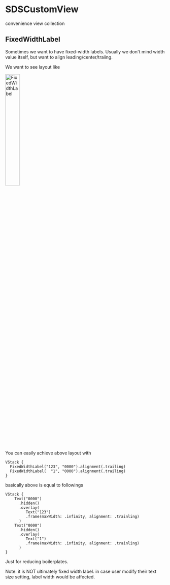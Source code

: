 # SDSCustomView

convenience view collection

## FixedWidthLabel

Sometimes we want to have fixed-width labels.
Usually we don't mind width value itself, but want to align leading/center/traiing.

We want to see layout like

<img alt="FixedWidthLabel" src="https://user-images.githubusercontent.com/6419800/163898941-a9f8ad45-a30c-421b-9afe-9473749696e5.png" width=30% >

You can easily achieve above layout with
```
VStack {
  FixedWidthLabel("123", "0000").alignment(.trailing)
  FixedWidthLabel(  "1", "0000").alignment(.trailing)
}
```

basically above is equal to  followings
```
VStack {
    Text("0000")
      .hidden()
      .overlay(
         Text("123")
         .frame(maxWidth: .infinity, alignment: .trainling)
      )
    Text("0000")
      .hidden()
      .overlay(
         Text("1")
         .frame(maxWidth: .infinity, alignment: .trainling)
      )
}
```

Just for reducing boilerplates.

Note: it is NOT ultimately fixed width label.
in case user modify their text size setting, label width would be affected.
